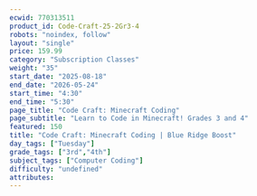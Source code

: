 ```yaml
---
ecwid: 770313511
product_id: Code-Craft-25-2Gr3-4
robots: "noindex, follow"
layout: "single"
price: 159.99
category: "Subscription Classes"
weight: "35"
start_date: "2025-08-18"
end_date: "2026-05-24"
start_time: "4:30"
end_time: "5:30"
page_title: "Code Craft: Minecraft Coding"
page_subtitle: "Learn to Code in Minecraft! Grades 3 and 4"
featured: 150
title: "Code Craft: Minecraft Coding | Blue Ridge Boost"
day_tags: ["Tuesday"]
grade_tags: ["3rd","4th"]
subject_tags: ["Computer Coding"]
difficulty: "undefined"
attributes:
---
```

